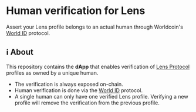# Human verification for Lens

Assert your Lens profile belongs to an actual human through Worldcoin's [World ID](https://id.worldcoin.org) protocol.

<!-- TODO: Profile with badge here -->

## ℹ️ About

This repository contains the **dApp** that enables verification of [Lens Protocol](https://lens.xyz) profiles as owned by a unique human.

-   The verification is always exposed on-chain.
-   Human verification is done via the [World ID](https://id.worldcoin.org) protocol.
-   A single human can only have one verified Lens profile. Verifying a new profile will remove the verification from the previous profile.

<!-- WORLD-ID-SHARED-README-TAG:START - Do not remove or modify this section directly -->
<!-- The contents of this file are inserted to all World ID repositories to provide general context on World ID. -->
<!-- WORLD-ID-SHARED-README-TAG:END -->
